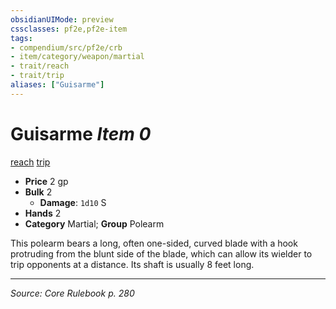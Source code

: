 ```yaml
---
obsidianUIMode: preview
cssclasses: pf2e,pf2e-item
tags:
- compendium/src/pf2e/crb
- item/category/weapon/martial
- trait/reach
- trait/trip
aliases: ["Guisarme"]
---
```

# Guisarme *Item 0*  
[reach](rules/traits/reach.md "Reach Weapon Trait")  [trip](rules/traits/trip.md "Trip Weapon Trait")  

- **Price** 2 gp
- **Bulk** 2
  - **Damage**: `1d10` S
- **Hands** 2
- **Category** Martial; **Group** Polearm 

This polearm bears a long, often one-sided, curved blade with a hook protruding from the blunt side of the blade, which can allow its wielder to trip opponents at a distance. Its shaft is usually 8 feet long.


---
*Source: Core Rulebook p. 280*